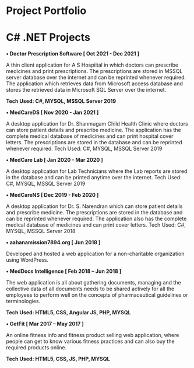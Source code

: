 # Project Portfolio

# C# .NET Projects
**•	Doctor Prescription Software [ Oct 2021 - Dec 2021 ]**

A thin client application for A S Hospiital in which doctors can prescribe medicines and print prescriptions. The prescriptions are stored in MSSQL server database over the internet and can be reprinted       whenever required. The application which retrieves data from Microsoft access database and stores the retrieved data in Microsoft SQL Server over the internet.

**Tech Used: C#, MYSQL, MSSQL Server 2019**

**•	MedCareDS [ Nov 2020 - Jan 2021 ]**

A desktop application for Dr. Shanmugam Child Health Clinic where doctors can store patient details and prescribe medicine. The application has the complete medical database of medicines and can print hospital cover letters. The prescriptions are stored in the database and can be reprinted whenever required.
Tech Used: C#, MYSQL, MSSQL Server 2019

**•	MedCare Lab [ Jan 2020 - Mar 2020 ]**

A desktop application for Lab Technicians where the Lab reports are stored in the database and can be printed anytime over the internet.
Tech Used: C#, MYSQL, MSSQL Server 2019

**•	MedCareNS [ Dec 2019 - Feb 2020 ]**

A desktop application for Dr. S. Narendran which can store patient details and prescribe medicine. The prescriptions are stored in the database and can be reprinted whenever required. The application also has the complete medical database of medicines and can print cover letters.
Tech Used: C#, MYSQL, MSSQL Server 2018

**•	aahanamission7894.org [ Jun 2018 ]**

Developed and hosted a web application for a non-charitable organization using WordPress.

**•	MedDocs Intelligence [ Feb 2018 – Jun 2018 ]**

The web application is all about gathering documents, managing and the collective data of all documents needs to be shared actively for all the employees to perform well on the concepts of pharmaceutical guidelines or terminologies.

**Tech Used: HTML5, CSS, Angular JS, PHP, MYSQL**

**•	GetFit [ Mar 2017 – May 2017 ]**

An online fitness info and fitness product selling web application, where people can get to know various fitness practices and can also buy the required products online.

**Tech Used: HTML5, CSS, JS, PHP, MYSQL**


